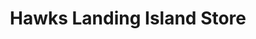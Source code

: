 ---
title: "Hawks Landing Island Store"
url: /bois-blanc-island/hawks-landing-island-store/
shop: Lebensmittel
---